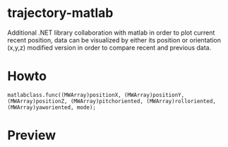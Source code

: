 # trajectory-matlab
Additional .NET library collaboration with matlab in order to plot current recent position, data can be visualized by either its position or orientation (x,y,z)
modified version in order to compare recent and previous data.

# Howto
`matlabclass.func((MWArray)positionX, (MWArray)positionY, (MWArray)positionZ, (MWArray)pitchoriented, (MWArray)rolloriented, (MWArray)yaworiented, mode);`

# Preview
